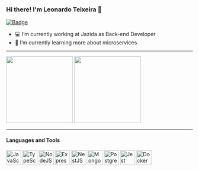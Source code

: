 ### Hi there! I'm Leonardo Teixeira 👋
[![Badge](https://img.shields.io/static/v1?label=&message=Leonardo&color=blue&style=flat-square&logo=Linkedin&logoColor=white&link=https://www.linkedin.com/in/leonardoteixeiratec/)](https://www.linkedin.com/in/leonardoteixeiratec/)

- 💻 I’m currently working at Jazida as Back-end Developer
- 🌱 I’m currently learning more about microservices

---

<div
  <a href="https://github.com/leohteixeira">
  <img height="180em" src="https://github-readme-stats.vercel.app/api?username=leohteixeira&show_icons=true&theme=dracula&include_all_commits=true&count_private=true"/>
  <img height="180em" src="https://github-readme-stats.vercel.app/api/top-langs/?username=leohteixeira&layout=compact&langs_count=7&theme=dracula"/>
</div>

---
#### Languages and Tools

<p align="left"> 
<img src="https://upload.vectorlogo.zone/logos/javascript/images/239ec8a4-163e-4792-83b6-3f6d96911757.svg" alt="JavaScript" title="JavaScript" width="40" height="40"/>
<img src="https://www.vectorlogo.zone/logos/typescriptlang/typescriptlang-icon.svg" alt="TypeScript" title="TypeScript" width="40" height="40"/> 
<img src="https://www.vectorlogo.zone/logos/nodejs/nodejs-icon.svg" alt="NodeJS" title="NodeJS" width="40" height="40"/>
<img src="https://www.vectorlogo.zone/logos/expressjs/expressjs-icon.svg" alt="Express" title="Express" width="40" height="40"/>
<img src="https://www.vectorlogo.zone/logos/nestjs/nestjs-icon.svg" alt="NestJS" title="NestJS" width="40" height="40"/> 
<img src="https://www.vectorlogo.zone/logos/mongodb/mongodb-icon.svg" alt="MongoDB" title="MongoDB" width="40" height="40"/>
<img src="https://www.vectorlogo.zone/logos/postgresql/postgresql-icon.svg" alt="PostgreSQL" title="PostgreSQL" width="40" height="40"/>
<img src="https://www.vectorlogo.zone/logos/jestjsio/jestjsio-icon.svg" alt="Jest" title="Jest" width="40" height="40"/> 
<img src="https://www.vectorlogo.zone/logos/docker/docker-icon.svg" alt="Docker" title="Docker" width="40" height="40"/>
</p>
